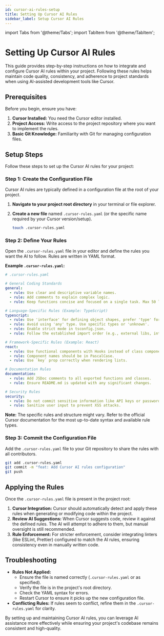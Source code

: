 ```yaml
---
id: cursor-ai-rules-setup
title: Setting Up Cursor AI Rules
sidebar_label: Setup Cursor AI Rules
---
```


import Tabs from '@theme/Tabs';
import TabItem from '@theme/TabItem';

# Setting Up Cursor AI Rules

This guide provides step-by-step instructions on how to integrate and configure Cursor AI rules within your project. Following these rules helps maintain code quality, consistency, and adherence to project standards when using AI-assisted development tools like Cursor.

## Prerequisites

Before you begin, ensure you have:

1.  **Cursor Installed:** You need the Cursor editor installed.
2.  **Project Access:** Write access to the project repository where you want to implement the rules.
3.  **Basic Git Knowledge:** Familiarity with Git for managing configuration files.

## Setup Steps

Follow these steps to set up the Cursor AI rules for your project:

### Step 1: Create the Configuration File

Cursor AI rules are typically defined in a configuration file at the root of your project.

1.  **Navigate to your project root directory** in your terminal or file explorer.
2.  **Create a new file** named `.cursor-rules.yaml` (or the specific name required by your Cursor version/setup).

    ```bash
    touch .cursor-rules.yaml
    ```

### Step 2: Define Your Rules

Open the `.cursor-rules.yaml` file in your editor and define the rules you want the AI to follow. Rules are written in YAML format.

**Example `.cursor-rules.yaml`:**

```yaml
# .cursor-rules.yaml

# General Coding Standards
general:
  - rule: Use clear and descriptive variable names.
  - rule: Add comments to explain complex logic.
  - rule: Keep functions concise and focused on a single task. Max 50 lines.

# Language-Specific Rules (Example: TypeScript)
typescript:
  - rule: Use 'interface' for defining object shapes, prefer 'type' for unions or intersections.
  - rule: Avoid using 'any' type. Use specific types or 'unknown'.
  - rule: Enable strict mode in tsconfig.json.
  - rule: Follow the established import order (e.g., external libs, internal modules, relative paths).

# Framework-Specific Rules (Example: React)
react:
  - rule: Use functional components with Hooks instead of class components.
  - rule: Component names should be in PascalCase.
  - rule: Use `key` prop correctly when rendering lists.

# Documentation Rules
documentation:
  - rule: Add JSDoc comments to all exported functions and classes.
  - rule: Ensure README.md is updated with any significant changes.

# Security Rules
security:
  - rule: Do not commit sensitive information like API keys or passwords directly into the code. Use environment variables or secrets management.
  - rule: Sanitize user input to prevent XSS attacks.
```

**Note:** The specific rules and structure might vary. Refer to the official Cursor documentation for the most up-to-date syntax and available rule types.

### Step 3: Commit the Configuration File

Add the `.cursor-rules.yaml` file to your Git repository to share the rules with all contributors.

```bash
git add .cursor-rules.yaml
git commit -m "feat: Add Cursor AI rules configuration"
git push
```

## Applying the Rules

Once the `.cursor-rules.yaml` file is present in the project root:

1.  **Cursor Integration:** Cursor should automatically detect and apply these rules when generating or modifying code within the project.
2.  **Review AI Suggestions:** When Cursor suggests code, review it against the defined rules. The AI will attempt to adhere to them, but manual oversight is still recommended.
3.  **Rule Enforcement:** For stricter enforcement, consider integrating linters (like ESLint, Prettier) configured to match the AI rules, ensuring consistency even in manually written code.

## Troubleshooting

*   **Rules Not Applied:**
    *   Ensure the file is named correctly (`.cursor-rules.yaml` or as specified).
    *   Verify the file is in the project's root directory.
    *   Check the YAML syntax for errors.
    *   Restart Cursor to ensure it picks up the new configuration file.
*   **Conflicting Rules:** If rules seem to conflict, refine them in the `.cursor-rules.yaml` for clarity.

By setting up and maintaining Cursor AI rules, you can leverage AI assistance more effectively while ensuring your project's codebase remains consistent and high-quality.